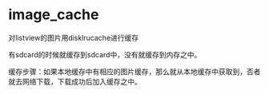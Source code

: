 # image_cache
对listview的图片用disklrucache进行缓存

有sdcard的时候就缓存到sdcard中，没有就缓存到内存之中。

缓存步骤：如果本地缓存中有相应的图片缓存，那么就从本地缓存中获取到，否者就去网络下载，下载成功后加入缓存之中。
